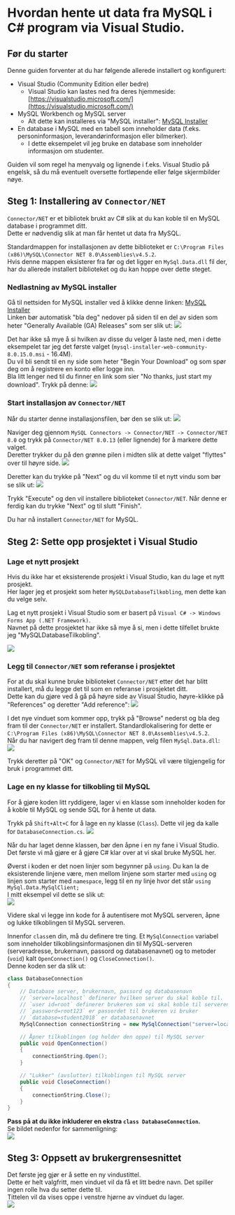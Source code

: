 # Hvordan hente ut data fra MySQL i C# program via Visual Studio.

## Før du starter
Denne guiden forventer at du har følgende allerede installert og konfigurert:

- Visual Studio (Community Edition eller bedre)
    - Visual Studio kan lastes ned fra deres hjemmeside: [https://visualstudio.microsoft.com/](https://visualstudio.microsoft.com/)
- MySQL Workbench og MySQL server
    - Alt dette kan installeres via "MySQL installer": [MySQL Installer][MySQL Installer]
- En database i MySQL med en tabell som inneholder data (f.eks. personinformasjon, leverandørinformasjon eller bilmerker).
    - I dette eksempelet vil jeg bruke en database som inneholder informasjon om studenter.

Guiden vil som regel ha menyvalg og lignende i f.eks. Visual Studio på engelsk, så du må eventuelt oversette fortløpende eller følge skjermbilder nøye.

## Steg 1: Installering av `Connector/NET`
`Connector/NET` er et bibliotek brukt av C# slik at du kan koble til en MySQL database i programmet ditt.  
Dette er nødvendig slik at man får hentet ut data fra MySQL.

Standardmappen for installasjonen av dette biblioteket er `C:\Program Files (x86)\MySQL\Connector NET 8.0\Assemblies\v4.5.2`.  
Hvis denne mappen eksisterer fra før og det ligger en `MySql.Data.dll` fil der, har du allerede installert biblioteket og du kan hoppe over dette steget.

### Nedlastning av MySQL installer
Gå til nettsiden for MySQL installer ved å klikke denne linken: [MySQL Installer][MySQL Installer]  
Linken bør automatisk "bla deg" nedover på siden til en del av siden som heter "Generally Available (GA) Releases" som ser slik ut:
![](Images/MySQLInstallerDownload.png)

Det har ikke så mye å si hvilken av disse du velger å laste ned, men i dette eksempelet tar jeg det første valget (`mysql-installer-web-community-8.0.15.0.msi` - 16.4M).  
Du vil bli sendt til en ny side som heter "Begin Your Download" og som spør deg om å registrere en konto eller logge inn.  
Bla litt lenger ned til du finner en link som sier "No thanks, just start my download". Trykk på denne:
![](Images/MySQLInstallerDownload2.png)

### Start installasjon av `Connector/NET`

Når du starter denne installasjonsfilen, bør den se slik ut:
![](Images/MySQLInstallerConnector.png)

Naviger deg gjennom `MySQL Connectors -> Connector/NET -> Connector/NET 8.0` og trykk på `Connector/NET 8.0.13` (eller lignende) for å markere dette valget.  
Deretter trykker du på den grønne pilen i midten slik at dette valget "flyttes" over til høyre side.
![](Images/MySQLInstallerConnector2.png)

Deretter kan du trykke på "Next" og du vil komme til et nytt vindu som bør se slik ut:
![](Images/MySQLInstallerConnector3.png)

Trykk "Execute" og den vil installere biblioteket `Connector/NET`. Når denne er ferdig kan du trykke "Next" og til slutt "Finish".

Du har nå installert `Connector/NET` for MySQL.

## Steg 2: Sette opp prosjektet i Visual Studio

### Lage et nytt prosjekt
Hvis du ikke har et eksisterende prosjekt i Visual Studio, kan du lage et nytt prosjekt.  
Her lager jeg et prosjekt som heter `MySQLDatabaseTilkobling`, men dette kan du velge selv.

Lag et nytt prosjekt i Visual Studio som er basert på `Visual C# -> Windows Forms App (.NET Framework)`.  
Navnet på dette prosjektet har ikke så mye å si, men i dette tilfellet brukte jeg "MySQLDatabaseTilkobling".

![](Images/LageNyttProsjekt.png)

### Legg til `Connector/NET` som referanse i prosjektet
For at du skal kunne bruke biblioteket `Connector/NET` etter det har blitt installert, må du legge det til som en referanse i prosjektet ditt.  
Dette kan du gjøre ved å gå på høyre side av Visual Studio, høyre-klikke på "References" og deretter "Add reference":
![](Images/ConnectorLeggTilReferanse.png)

I det nye vinduet som kommer opp, trykk på "Browse" nederst og bla deg fram til der `Connector/NET` er installert. Standardlokalisering for dette er `C:\Program Files (x86)\MySQL\Connector NET 8.0\Assemblies\v4.5.2`.  
Når du har navigert deg fram til denne mappen, velg filen `MySql.Data.dll`:
![](Images/ConnectorVelgMySqlDll.png)

Trykk deretter på "OK" og `Connector/NET` for MySQL vil være tilgjengelig for bruk i programmet ditt.

### Lage en ny klasse for tilkobling til MySQL
For å gjøre koden litt ryddigere, lager vi en klasse som inneholder koden for å koble til MySQL og sende SQL for å hente ut data.

Trykk på `Shift+Alt+C` for å lage en ny klasse (`Class`). Dette vil jeg da kalle for `DatabaseConnection.cs`.
![](Images/LeggTilDatabaseClass.png)

Når du har laget denne klassen, bør den åpne i en ny fane i Visual Studio. Det første vi må gjøre er å gjøre C# klar over at vi skal bruke MySQL her.

Øverst i koden er det noen linjer som begynner på `using`. Du kan la de eksisterende linjene være, men mellom linjene som starter med `using` og linjen som starter med `namespace`, legg til en ny linje hvor det står `using MySql.Data.MySqlClient;`  
I mitt eksempel vil dette se slik ut:  
![](Images/UsingMySqlClient.png)

Videre skal vi legge inn kode for å autentisere mot MySQL serveren, åpne og lukke tilkoblingen til MySQL serveren.

Innenfor `class`en din, må du definere tre ting. Et `MySqlConnection` variabel som inneholder tilkoblingsinformasjonen din til MySQL-serveren (serveradresse, brukernavn, passord og databasenavnet) og to metoder (`void`) kalt `OpenConnection()` og `CloseConnection()`.  
Denne koden ser da slik ut:
```csharp
class DatabaseConnection
{
    // Database server, brukernavn, passord og databasenavn
    // `server=localhost` definerer hvilken server du skal koble til.
    // `user id=root` definerer brukeren som vi skal koble til serveren med. For enkelthetens skyld bruker jeg "root", men i et produksjonssystem bør dette være en egen bruker.
    // `password=root123` er passordet til brukeren vi bruker
    // `database=student2018` er databasenavnet
    MySqlConnection connectionString = new MySqlConnection("server=localhost;user id=root;password=root123;database=student2018");

    // Åpner tilkoblingen (og holder den oppe) til MySQL server
    public void OpenConnection()
    {
        connectionString.Open();
    }

    // "Lukker" (avslutter) tilkoblingen til MySQL server
    public void CloseConnection()
    {
        connectionString.Close();
    }
}
```

**Pass på at du ikke inkluderer en ekstra `class DatabaseConnection`.**  
Se bildet nedenfor for sammenligning:  
![](Images/MySQLDatabaseConnectionClass.png)

## Steg 3: Oppsett av brukergrensesnittet
Det første jeg gjør er å sette en ny vindustittel.  
Dette er helt valgfritt, men vinduet vil da få et litt bedre navn. Det spiller ingen rolle hva du setter dette til.  
Tittelen vil da vises oppe i venstre hjørne av vinduet du lager.  
![](Images/FormTitleText.png)


[MySQL Installer]: https://dev.mysql.com/downloads/installer/#downloads